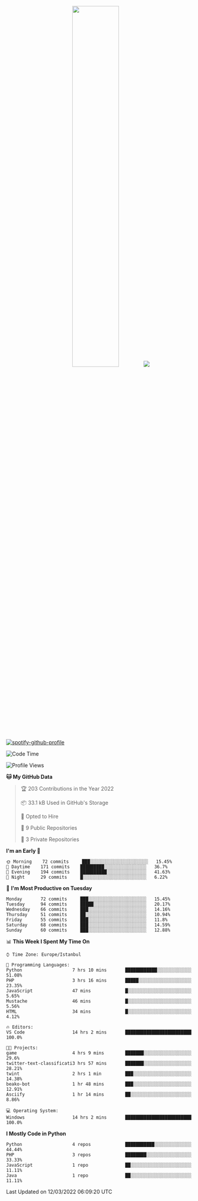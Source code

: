 <p align="center">
  <img height="50%" width="auto" src ="https://github-readme-stats.vercel.app/api/top-langs/?username=3nws&layout=compact&hide_border=true&theme=darcula&bg_color=00000000&langs_count=6&hide=jupyter%20notebook,tex,css,ejs,gherkin,mustache,shell,procfile">
  <img src ="https://github-readme-streak-stats.herokuapp.com?user=3nws&theme=darcula&hide_border=true&background=FFFFFF00">
  <br>
  <br>
</p>
  
[![spotify-github-profile](https://spotify-github-profile.vercel.app/api/view?uid=6ina68mkaqzvpogcq1v51dp37&cover_image=true&theme=novatorem&bar_color=ff0a0a&bar_color_cover=true)](https://spotify-github-profile.vercel.app/api/view?uid=6ina68mkaqzvpogcq1v51dp37&redirect=true)

<!--START_SECTION:waka-->
![Code Time](http://img.shields.io/badge/Code%20Time-49%20hrs%2046%20mins-blue)

![Profile Views](http://img.shields.io/badge/Profile%20Views-19-blue)

**🐱 My GitHub Data** 

> 🏆 203 Contributions in the Year 2022
 > 
> 📦 33.1 kB Used in GitHub's Storage 
 > 
> 💼 Opted to Hire
 > 
> 📜 9 Public Repositories 
 > 
> 🔑 3 Private Repositories  
 > 
**I'm an Early 🐤** 

```text
🌞 Morning    72 commits     ███░░░░░░░░░░░░░░░░░░░░░░   15.45% 
🌆 Daytime    171 commits    █████████░░░░░░░░░░░░░░░░   36.7% 
🌃 Evening    194 commits    ██████████░░░░░░░░░░░░░░░   41.63% 
🌙 Night      29 commits     █░░░░░░░░░░░░░░░░░░░░░░░░   6.22%

```
📅 **I'm Most Productive on Tuesday** 

```text
Monday       72 commits     ███░░░░░░░░░░░░░░░░░░░░░░   15.45% 
Tuesday      94 commits     █████░░░░░░░░░░░░░░░░░░░░   20.17% 
Wednesday    66 commits     ███░░░░░░░░░░░░░░░░░░░░░░   14.16% 
Thursday     51 commits     ██░░░░░░░░░░░░░░░░░░░░░░░   10.94% 
Friday       55 commits     ███░░░░░░░░░░░░░░░░░░░░░░   11.8% 
Saturday     68 commits     ███░░░░░░░░░░░░░░░░░░░░░░   14.59% 
Sunday       60 commits     ███░░░░░░░░░░░░░░░░░░░░░░   12.88%

```


📊 **This Week I Spent My Time On** 

```text
⌚︎ Time Zone: Europe/Istanbul

💬 Programming Languages: 
Python                   7 hrs 10 mins       ████████████░░░░░░░░░░░░░   51.08% 
PHP                      3 hrs 16 mins       █████░░░░░░░░░░░░░░░░░░░░   23.35% 
JavaScript               47 mins             █░░░░░░░░░░░░░░░░░░░░░░░░   5.65% 
Mustache                 46 mins             █░░░░░░░░░░░░░░░░░░░░░░░░   5.56% 
HTML                     34 mins             █░░░░░░░░░░░░░░░░░░░░░░░░   4.12%

🔥 Editors: 
VS Code                  14 hrs 2 mins       █████████████████████████   100.0%

🐱‍💻 Projects: 
game                     4 hrs 9 mins        ███████░░░░░░░░░░░░░░░░░░   29.6% 
twitter-text-classificati3 hrs 57 mins       ███████░░░░░░░░░░░░░░░░░░   28.21% 
twint                    2 hrs 1 min         ███░░░░░░░░░░░░░░░░░░░░░░   14.38% 
beako-bot                1 hr 48 mins        ███░░░░░░░░░░░░░░░░░░░░░░   12.91% 
Asciify                  1 hr 14 mins        ██░░░░░░░░░░░░░░░░░░░░░░░   8.86%

💻 Operating System: 
Windows                  14 hrs 2 mins       █████████████████████████   100.0%

```

**I Mostly Code in Python** 

```text
Python                   4 repos             ███████████░░░░░░░░░░░░░░   44.44% 
PHP                      3 repos             ████████░░░░░░░░░░░░░░░░░   33.33% 
JavaScript               1 repo              ██░░░░░░░░░░░░░░░░░░░░░░░   11.11% 
Java                     1 repo              ██░░░░░░░░░░░░░░░░░░░░░░░   11.11%

```



 Last Updated on 12/03/2022 06:09:20 UTC
<!--END_SECTION:waka-->

<!--
**3nws/3nws** is a ✨ _special_ ✨ repository because its `README.md` (this file) appears on your GitHub profile.

Here are some ideas to get you started:

- 🔭 I’m currently working on ...
- 🌱 I’m currently learning ...
- 👯 I’m looking to collaborate on ...
- 🤔 I’m looking for help with ...
- 💬 Ask me about ...
- 📫 How to reach me: ...
- 😄 Pronouns: ...
- ⚡ Fun fact: ...
-->
